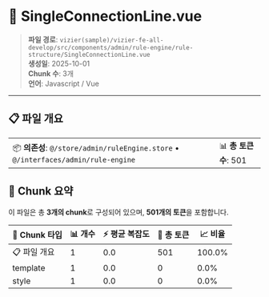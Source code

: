 # 📄 SingleConnectionLine.vue

> **파일 경로**: `vizier(sample)/vizier-fe-all-develop/src/components/admin/rule-engine/rule-structure/SingleConnectionLine.vue`  
> **생성일**: 2025-10-01  
> **Chunk 수**: 3개  
> **언어**: Javascript / Vue
---





## 📋 파일 개요

| | |
|--|--|
| 📦 **의존성**: `@/store/admin/ruleEngine.store` • `@/interfaces/admin/rule-engine` | 📊 **총 토큰 수**: 501 |






## 🧩 Chunk 요약

이 파일은 총 **3개의 chunk**로 구성되어 있으며, **501개의 토큰**을 포함합니다.

| 🧩 Chunk 타입 | 📊 개수 | ⚡ 평균 복잡도 | 📝 총 토큰 | 📈 비율 |
|---------------|--------|-------------|----------|--------|
| 📋 파일 개요 | 1 | 0.0 | 501 | 100.0% |
| template | 1 | 0.0 | 0 | 0.0% |
| style | 1 | 0.0 | 0 | 0.0% |

